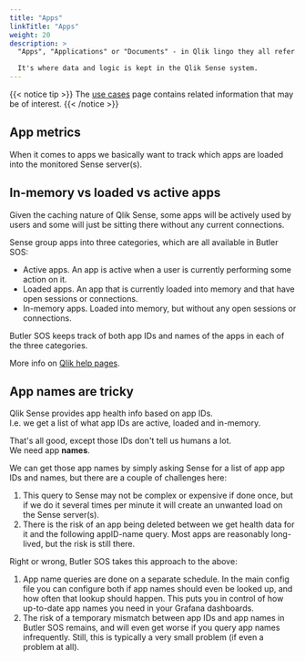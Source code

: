 ```yaml
---
title: "Apps"
linkTitle: "Apps"
weight: 20
description: >
  "Apps", "Applications" or "Documents" - in Qlik lingo they all refer to the same thing.  

  It's where data and logic is kept in the Qlik Sense system.
---
```


{{< notice tip >}}
The [use cases](/docs/about/usecases/) page contains related information that may be of interest. 
{{< /notice >}}

## App metrics

When it comes to apps we basically want to track which apps are loaded into the monitored Sense server(s).

## In-memory vs loaded vs active apps

Given the caching nature of Qlik Sense, some apps will be actively used by users and some will just be sitting there without any current connections.

Sense group apps into three categories, which are all available in Butler SOS:

- Active apps. An app is active when a user is currently performing some action on it.
- Loaded apps. An app that is currently loaded into memory and that have open sessions or connections.
- In-memory apps. Loaded into memory, but without any open sessions or connections.

Butler SOS keeps track of both app IDs and names of the apps in each of the three categories.

More info on [Qlik help pages](https://help.qlik.com/en-US/sense-developer/February2021/Subsystems/EngineAPI/Content/Sense_EngineAPI/GettingSystemInformation/HealthCheckStatus.htm).

## App names are tricky

Qlik Sense provides app health info based on app IDs.  
I.e. we get a list of what app IDs are active, loaded and in-memory.

That's all good, except those IDs don't tell us humans a lot.  
We need app **names**.

We can get those app names by simply asking Sense for a list of app app IDs and names, but there are a couple of challenges here:

1. This query to Sense may not be complex or expensive if done once, but if we do it several times per minute it will create an unwanted load on the Sense server(s).
2. There is the risk of an app being deleted between we get health data for it and the following appID-name query. Most apps are reasonably long-lived, but the risk is still there.

Right or wrong, Butler SOS takes this approach to the above:

1. App name queries are done on a separate schedule. In the main config file you can configure both if app names should even be looked up, and how often that lookup should happen. This puts you in control of how up-to-date app names you need in your Grafana dashboards.
2. The risk of a temporary mismatch between app IDs and app names in Butler SOS remains, and will even get worse if you query app names infrequently. Still, this is typically a very small problem (if even a problem at all).
